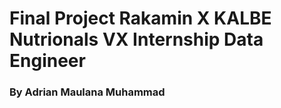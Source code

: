 # Final Project Rakamin X KALBE Nutrionals VX Internship Data Engineer
### By Adrian Maulana Muhammad